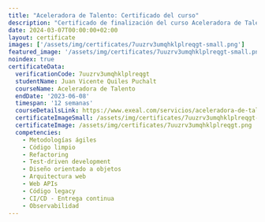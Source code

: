 ```yaml
---
title: "Aceleradora de Talento: Certificado del curso"
description: "Certificado de finalización del curso Aceleradora de Talento para Juan Vicente Quiles Puchalt."
date: 2024-03-07T00:00:00+02:00
layout: certificate
images: ['/assets/img/certificates/7uuzrv3umqhklplreqgt-small.png']
featured_image: '/assets/img/certificates/7uuzrv3umqhklplreqgt-small.png'
noindex: true
certificateData:
  verificationCode: 7uuzrv3umqhklplreqgt 
  studentName: Juan Vicente Quiles Puchalt
  courseName: Aceleradora de Talento
  endDate: '2023-06-08'
  timespan: '12 semanas'
  courseDetailsLink: https://www.exeal.com/servicios/aceleradora-de-talento/
  certificateImageSmall: /assets/img/certificates/7uuzrv3umqhklplreqgt-small.png
  certificateImage: /assets/img/certificates/7uuzrv3umqhklplreqgt.png
  competencies:
    - Metodologías ágiles
    - Código limpio
    - Refactoring
    - Test-driven development
    - Diseño orientado a objetos
    - Arquitectura web
    - Web APIs
    - Código legacy
    - CI/CD - Entrega continua
    - Observabilidad
---
```

